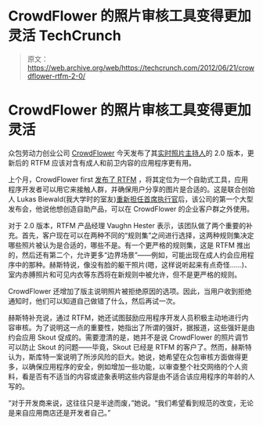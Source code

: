 # CrowdFlower 的照片审核工具变得更加灵活 TechCrunch

> 原文：<https://web.archive.org/web/https://techcrunch.com/2012/06/21/crowdflower-rtfm-2-0/>

# CrowdFlower 的照片审核工具变得更加灵活

众包劳动力创业公司 [CrowdFlower](https://web.archive.org/web/20221226051715/http://www.crowdflower.com/) 今天发布了其[实时照片主持人](https://web.archive.org/web/20221226051715/http://crowdflower.com/rtfm/)的 2.0 版本，更新后的 RTFM 应该对含有成人和前卫内容的应用程序更有用。

上个月，CrowdFlower first [发布了 RTFM](https://web.archive.org/web/20221226051715/http://allthingsd.com/20120507/crowdflower-heads-downmarket-with-new-photo-moderation-tools/) ，将其定位为一个自助式工具，应用程序开发者可以用它来接触人群，并确保用户分享的图片是合适的。这是联合创始人 Lukas Biewald(我大学时的室友)[重新担任首席执行官](https://web.archive.org/web/20221226051715/https://techcrunch.com/2012/03/22/crowdflower-lukas-biewald-returns/)后，该公司的第一个大型发布会，他说他想创造自助产品，可以在 CrowdFlower 的企业客户群之外使用。

对于 2.0 版本，RTFM 产品经理 Vaughn Hester 表示，该团队做了两个重要的补充。首先，客户现在可以在两种不同的“规则集”之间进行选择，这两种规则集决定哪些照片被认为是合适的，哪些不是。有一个更严格的规则集，这是 RTFM 推出的，然后还有第二个，允许更多“边界场景”——例如，可能出现在成人约会应用程序中的那种。赫斯特说，像没有脸的躯干照片(嗯，这样说听起来有点奇怪……)、室内赤膊照片和可见内衣等东西将在新规则中被允许，但不是更严格的规则。

CrowdFlower 还增加了版主说明照片被拒绝原因的选项。因此，当用户收到拒绝通知时，他们可以知道自己做错了什么，然后再试一次。

赫斯特补充说，通过 RTFM，她还试图鼓励应用程序开发人员积极主动地进行内容审核。为了说明这一点的重要性，她指出了所谓的强奸，据报道，这些强奸是由约会应用 Skout 促成的。需要澄清的是，她并不是说 CrowdFlower 的照片调节可以防止 Skout 的问题——毕竟，Skout 已经是 RTFM 的客户了。然而，赫斯特认为，斯库特一案说明了所涉风险的巨大。她说，她希望在众包审核方面做得更多，以确保应用程序的安全，例如增加一些功能，以审查整个社交网络的个人资料，看是否有不适当的内容或迹象表明这些内容是由不适合该应用程序的年龄的人写的。

“对于开发商来说，这往往只是半途而废，”她说。“我们希望看到规范的改变，无论是来自应用商店还是开发者自己。”